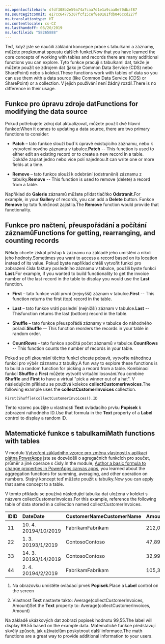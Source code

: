 ```yaml
---
ms.openlocfilehash: dfdf308b2e59a74a7caa7d1e1a9caa0e70dbaf87
ms.sourcegitcommit: e17cc64775307fcf15cef8e0181fdb046ccd227f
ms.translationtype: HT
ms.contentlocale: cs-CZ
ms.lasthandoff: 03/20/2019
ms.locfileid: "58265888"
---
```

<span data-ttu-id="7a89f-101">Teď, když jste se naučili základní koncepce práce s tabulkami a záznamy, můžete prozkoumat spoustu dalších funkcí.</span><span class="sxs-lookup"><span data-stu-id="7a89f-101">Now that you have learned the core concepts of working with tables and records there are many additional functions you can explore.</span></span>
<span data-ttu-id="7a89f-102">Tyto funkce pracují s tabulkami dat, takže je můžete použít se zdrojem dat (jako je Common Data Service (CDS) nebo SharePoint) nebo s kolekcí.</span><span class="sxs-lookup"><span data-stu-id="7a89f-102">These functions work with tables of data so you can use them with a data source (like Common Data Service (CDS) or SharePoint) or a collection.</span></span> <span data-ttu-id="7a89f-103">V jejich používání není žádný rozdíl.</span><span class="sxs-lookup"><span data-stu-id="7a89f-103">There is no difference in their usage.</span></span>

<a name="functions-for-modifying-the-data-source"></a><span data-ttu-id="7a89f-104">Funkce pro úpravu zdroje dat</span><span class="sxs-lookup"><span data-stu-id="7a89f-104">Functions for modifying the data source</span></span>
---------------------------------------

<span data-ttu-id="7a89f-105">Pokud potřebujete zdroj dat aktualizovat, můžete použít dvě hlavní funkce:</span><span class="sxs-lookup"><span data-stu-id="7a89f-105">When it comes to updating a data source, there are two primary functions to consider:</span></span>

-   <span data-ttu-id="7a89f-106">**Patch** – tato funkce slouží buď k úpravě existujícího záznamu, nebo k vytvoření nového záznamu v tabulce.</span><span class="sxs-lookup"><span data-stu-id="7a89f-106">**Patch** -- This function is used to either edit an existing record or to create a new record in a table.</span></span> <span data-ttu-id="7a89f-107">Dokáže zapsat jedno nebo více polí najednou.</span><span class="sxs-lookup"><span data-stu-id="7a89f-107">It can write one or more fields at a time.</span></span>

-   <span data-ttu-id="7a89f-108">**Remove** – tato funkce slouží k odebrání (odstranění) záznamu z tabulky.</span><span class="sxs-lookup"><span data-stu-id="7a89f-108">**Remove** -- This function is used to remove (delete) a record from a table.</span></span>

<span data-ttu-id="7a89f-109">Například do **Galerie** záznamů můžete přidat tlačítko **Odstranit**.</span><span class="sxs-lookup"><span data-stu-id="7a89f-109">For example, in your **Gallery** of records, you can add a **Delete** button.</span></span> <span data-ttu-id="7a89f-110">Funkce **Remove** by tuto funkčnost zajistila.</span><span class="sxs-lookup"><span data-stu-id="7a89f-110">The **Remove** function would provide that functionality.</span></span>

<a name="functions-for-getting-rearranging-and-counting-records"></a><span data-ttu-id="7a89f-111">Funkce pro načtení, přeuspořádání a počítání záznamů</span><span class="sxs-lookup"><span data-stu-id="7a89f-111">Functions for getting, rearranging, and counting records</span></span>
--------------------------------------------------------

<span data-ttu-id="7a89f-112">Někdy chcete získat přístup k záznamu na základě jeho umístění a nikoli jeho hodnoty.</span><span class="sxs-lookup"><span data-stu-id="7a89f-112">Sometimes you want to access a record based on its location instead of its value.</span></span> <span data-ttu-id="7a89f-113">Pokud byste například chtěli vytvořit funkci pro zobrazení čísla faktury posledního záznamu v tabulce, použili byste funkci **Last**.</span><span class="sxs-lookup"><span data-stu-id="7a89f-113">For example, if you wanted to build functionality to get the invoice number of the last record in the table to display you would use the **Last** function.</span></span>

-   <span data-ttu-id="7a89f-114">**First** – tato funkce vrátí první (nejvyšší) záznam v tabulce.</span><span class="sxs-lookup"><span data-stu-id="7a89f-114">**First** -- This function returns the first (top) record in the table.</span></span>

-   <span data-ttu-id="7a89f-115">**Last** – tato funkce vrátí poslední (nejnižší) záznam v tabulce.</span><span class="sxs-lookup"><span data-stu-id="7a89f-115">**Last** -- Thisfunction returns the last (bottom) record in the table.</span></span>

-   <span data-ttu-id="7a89f-116">**Shuffle** – tato funkce přeuspořádá záznamy v tabulce do náhodného pořadí.</span><span class="sxs-lookup"><span data-stu-id="7a89f-116">**Shuffle** -- This function reorders the records in your table in random order.</span></span>

-   <span data-ttu-id="7a89f-117">**CountRows** – tato funkce spočítá počet záznamů v tabulce.</span><span class="sxs-lookup"><span data-stu-id="7a89f-117">**CountRows** -- This function counts the number of records in your table.</span></span>

<span data-ttu-id="7a89f-118">Pokud se při zkoumání těchto funkcí chcete pobavit, vytvořte náhodnou funkci pro výběr záznamu z tabulky.</span><span class="sxs-lookup"><span data-stu-id="7a89f-118">A fun way to explore these functions is to build a random function for picking a record from a table.</span></span> <span data-ttu-id="7a89f-119">Kombinací funkcí **Shuffle** a **First** můžete vytvořit virtuální losování.</span><span class="sxs-lookup"><span data-stu-id="7a89f-119">You combine **Shuffle** and **First** to have a virtual "pick a winner out of a hat".</span></span> <span data-ttu-id="7a89f-120">V následujícím příkladu se používá kolekce **collectCustomerInvoices**.</span><span class="sxs-lookup"><span data-stu-id="7a89f-120">The following example uses the **collectCustomerInvoices** collection.</span></span>

```
First(Shuffle(collectCustomerInvoices)).ID
```

<span data-ttu-id="7a89f-121">Tento vzorec použijte u vlastnosti **Text** ovládacího prvku **Popisek** k zobrazení náhodného ID.</span><span class="sxs-lookup"><span data-stu-id="7a89f-121">Use that formula in the **Text** property of a **Label** control to display a random ID.</span></span>

<a name="math-functions-with-tables"></a><span data-ttu-id="7a89f-122">Matematické funkce s tabulkami</span><span class="sxs-lookup"><span data-stu-id="7a89f-122">Math functions with tables</span></span>
--------------------------

<span data-ttu-id="7a89f-123">V modulu [Vytvoření základního vzorce pro změnu vlastností v aplikaci plátna PowerApps](https://docs.microsoft.com/learn/modules/change-properties/) jste se dozvěděli o agregačních funkcích pro součet, průměr a jiné operace s čísly.</span><span class="sxs-lookup"><span data-stu-id="7a89f-123">In the module, [Author a basic formula to change properties in PowerApps canvas apps](https://docs.microsoft.com/learn/modules/change-properties/), you learned about the aggregation functions for summing, averaging, and other operation on numbers.</span></span> <span data-ttu-id="7a89f-124">Stejný koncept teď můžete použít u tabulky.</span><span class="sxs-lookup"><span data-stu-id="7a89f-124">Now you can apply that same concept to a table.</span></span>

<span data-ttu-id="7a89f-125">V tomto příkladu se používá následující tabulka dat uložená v kolekci s názvem collectCustomerInvoices.</span><span class="sxs-lookup"><span data-stu-id="7a89f-125">For this example, reference the following table of data stored in a collection named collectCustomerInvoices.</span></span>

| <span data-ttu-id="7a89f-126">ID</span><span class="sxs-lookup"><span data-stu-id="7a89f-126">ID</span></span>                  | <span data-ttu-id="7a89f-127">Date</span><span class="sxs-lookup"><span data-stu-id="7a89f-127">Date</span></span>                 | <span data-ttu-id="7a89f-128">CustomerName</span><span class="sxs-lookup"><span data-stu-id="7a89f-128">CustomerName</span></span>    | <span data-ttu-id="7a89f-129">Amount</span><span class="sxs-lookup"><span data-stu-id="7a89f-129">Amount</span></span>          |
| :-------------------| :------------------- | :---------------| :---------------|
| <span data-ttu-id="7a89f-130">1</span><span class="sxs-lookup"><span data-stu-id="7a89f-130">1</span></span>                   | <span data-ttu-id="7a89f-131">10. 4. 2019</span><span class="sxs-lookup"><span data-stu-id="7a89f-131">4/10/2019</span></span>            | <span data-ttu-id="7a89f-132">Fabrikam</span><span class="sxs-lookup"><span data-stu-id="7a89f-132">Fabrikam</span></span>        | <span data-ttu-id="7a89f-133">212,00</span><span class="sxs-lookup"><span data-stu-id="7a89f-133">212.00</span></span>          |
| <span data-ttu-id="7a89f-134">2</span><span class="sxs-lookup"><span data-stu-id="7a89f-134">2</span></span>                   | <span data-ttu-id="7a89f-135">1. 3. 2019</span><span class="sxs-lookup"><span data-stu-id="7a89f-135">3/1/2019</span></span>             | <span data-ttu-id="7a89f-136">Contoso</span><span class="sxs-lookup"><span data-stu-id="7a89f-136">Contoso</span></span>         | <span data-ttu-id="7a89f-137">47,89</span><span class="sxs-lookup"><span data-stu-id="7a89f-137">47.89</span></span>           |
| <span data-ttu-id="7a89f-138">3</span><span class="sxs-lookup"><span data-stu-id="7a89f-138">3</span></span>                   | <span data-ttu-id="7a89f-139">14. 3. 2019</span><span class="sxs-lookup"><span data-stu-id="7a89f-139">3/14/2019</span></span>            | <span data-ttu-id="7a89f-140">Contoso</span><span class="sxs-lookup"><span data-stu-id="7a89f-140">Contoso</span></span>         | <span data-ttu-id="7a89f-141">32,99</span><span class="sxs-lookup"><span data-stu-id="7a89f-141">32.99</span></span>           |
| <span data-ttu-id="7a89f-142">4</span><span class="sxs-lookup"><span data-stu-id="7a89f-142">4</span></span>                   | <span data-ttu-id="7a89f-143">2. 4. 2019</span><span class="sxs-lookup"><span data-stu-id="7a89f-143">4/2/2019</span></span>             | <span data-ttu-id="7a89f-144">Fabrikam</span><span class="sxs-lookup"><span data-stu-id="7a89f-144">Fabrikam</span></span>        | <span data-ttu-id="7a89f-145">105,32</span><span class="sxs-lookup"><span data-stu-id="7a89f-145">105.32</span></span>          |

1.  <span data-ttu-id="7a89f-146">Na obrazovku umístěte ovládací prvek **Popisek**.</span><span class="sxs-lookup"><span data-stu-id="7a89f-146">Place a **Label** control on the screen</span></span>

2.  <span data-ttu-id="7a89f-147">Vlastnost **Text** nastavte takto: Average(collectCustomerInvoices, Amount)</span><span class="sxs-lookup"><span data-stu-id="7a89f-147">Set the **Text** property to: Average(collectCustomerInvoices, Amount)</span></span>

<span data-ttu-id="7a89f-148">Na základě ukázkových dat zobrazí popisek hodnotu 99,55.</span><span class="sxs-lookup"><span data-stu-id="7a89f-148">The label will display 99.55 based on the example data.</span></span> <span data-ttu-id="7a89f-149">Matematické funkce představují skvělý způsob, jak uživatelům poskytnout další informace.</span><span class="sxs-lookup"><span data-stu-id="7a89f-149">The math functions are a great way to provide additional information to your users.</span></span> 
